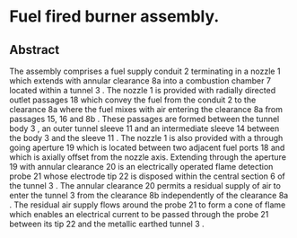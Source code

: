 # Fuel fired burner assembly.

## Abstract
The assembly comprises a fuel supply conduit 2 terminating in a nozzle 1 which extends with annular clearance 8a into a combustion chamber 7 located within a tunnel 3 . The nozzle 1 is provided with radially directed outlet passages 18 which convey the fuel from the conduit 2 to the clearance 8a where the fuel mixes with air entering the clearance 8a from passages 15, 16 and 8b . These passages are formed between the tunnel body 3 , an outer tunnel sleeve 11 and an intermediate sleeve 14 between the body 3 and the sleeve 11 . The nozzle 1 is also provided with a through going aperture 19 which is located between two adjacent fuel ports 18 and which is axially offset from the nozzle axis. Extending through the aperture 19 with annular clearance 20 is an electrically operated flame detection probe 21 whose electrode tip 22 is disposed within the central section 6 of the tunnel 3 . The annular clearance 20 permits a residual supply of air to enter the tunnel 3 from the clearance 8b independently of the clearance 8a . The residual air supply flows around the probe 21 to form a cone of flame which enables an electrical current to be passed through the probe 21 between its tip 22 and the metallic earthed tunnel 3 .